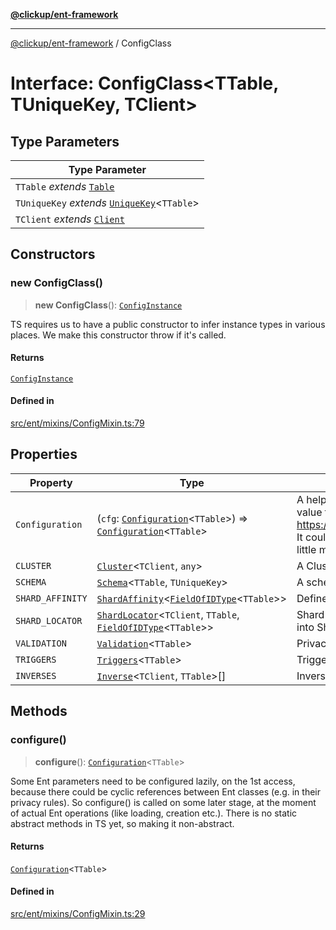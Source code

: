 [**@clickup/ent-framework**](../README.md)

***

[@clickup/ent-framework](../globals.md) / ConfigClass

# Interface: ConfigClass\<TTable, TUniqueKey, TClient\>

## Type Parameters

| Type Parameter |
| ------ |
| `TTable` *extends* [`Table`](../type-aliases/Table.md) |
| `TUniqueKey` *extends* [`UniqueKey`](../type-aliases/UniqueKey.md)\<`TTable`\> |
| `TClient` *extends* [`Client`](../classes/Client.md) |

## Constructors

### new ConfigClass()

> **new ConfigClass**(): [`ConfigInstance`](ConfigInstance.md)

TS requires us to have a public constructor to infer instance types in
various places. We make this constructor throw if it's called.

#### Returns

[`ConfigInstance`](ConfigInstance.md)

#### Defined in

[src/ent/mixins/ConfigMixin.ts:79](https://github.com/clickup/ent-framework/blob/master/src/ent/mixins/ConfigMixin.ts#L79)

## Properties

| Property | Type | Description |
| ------ | ------ | ------ |
| `Configuration` | (`cfg`: [`Configuration`](../classes/Configuration.md)\<`TTable`\>) => [`Configuration`](../classes/Configuration.md)\<`TTable`\> | A helper class to work-around TS weakness in return value type inference: https://github.com/Microsoft/TypeScript/issues/31273. It could've been just a function, but having a class is a little more natural. |
| `CLUSTER` | [`Cluster`](../classes/Cluster.md)\<`TClient`, `any`\> | A Cluster where this Ent lives. |
| `SCHEMA` | [`Schema`](../classes/Schema.md)\<`TTable`, `TUniqueKey`\> | A schema which represents this Ent. |
| `SHARD_AFFINITY` | [`ShardAffinity`](../type-aliases/ShardAffinity.md)\<[`FieldOfIDType`](../type-aliases/FieldOfIDType.md)\<`TTable`\>\> | Defines how to find the right Shard during Ent insertion. |
| `SHARD_LOCATOR` | [`ShardLocator`](../classes/ShardLocator.md)\<`TClient`, `TTable`, [`FieldOfIDType`](../type-aliases/FieldOfIDType.md)\<`TTable`\>\> | Shard locator for this Ent, responsible for resolving IDs into Shard objects. |
| `VALIDATION` | [`Validation`](../classes/Validation.md)\<`TTable`\> | Privacy rules for this Ent class. |
| `TRIGGERS` | [`Triggers`](../classes/Triggers.md)\<`TTable`\> | Triggers for this Ent class. |
| `INVERSES` | [`Inverse`](../classes/Inverse.md)\<`TClient`, `TTable`\>[] | Inverse assoc managers for fields. |

## Methods

### configure()

> **configure**(): [`Configuration`](../classes/Configuration.md)\<`TTable`\>

Some Ent parameters need to be configured lazily, on the 1st access,
because there could be cyclic references between Ent classes (e.g. in their
privacy rules). So configure() is called on some later stage, at the moment
of actual Ent operations (like loading, creation etc.). There is no static
abstract methods in TS yet, so making it non-abstract.

#### Returns

[`Configuration`](../classes/Configuration.md)\<`TTable`\>

#### Defined in

[src/ent/mixins/ConfigMixin.ts:29](https://github.com/clickup/ent-framework/blob/master/src/ent/mixins/ConfigMixin.ts#L29)
